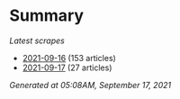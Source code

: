 # Summary
*Latest scrapes*
* [2021-09-16](https://github.com/nuuuwan/news_lk/blob/data/news_lk.2021-09-16.json) (153 articles)
* [2021-09-17](https://github.com/nuuuwan/news_lk/blob/data/news_lk.2021-09-17.json) (27 articles)

*Generated at 05:08AM, September 17, 2021*